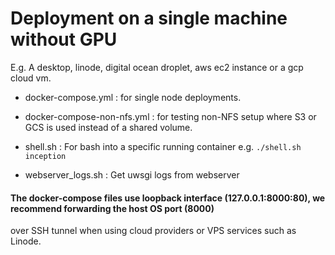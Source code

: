 # Deployment on a single machine without GPU

E.g. A desktop, linode, digital ocean droplet, aws ec2 instance or a gcp cloud vm.

- docker-compose.yml : for single node deployments.
                              
- docker-compose-non-nfs.yml : for testing non-NFS setup where S3 or GCS is used instead of a shared volume.

- shell.sh : For bash into a specific running container e.g. `./shell.sh inception`

- webserver_logs.sh : Get uwsgi logs from webserver

#### The docker-compose files use loopback interface (127.0.0.1:8000:80), we recommend forwarding the host OS port (8000)
over SSH tunnel when using cloud providers or VPS services such as Linode.